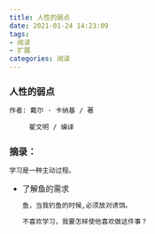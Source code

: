 ```yaml
---
title: 人性的弱点
date: 2021-01-24 14:23:09
tags:
- 阅读
- 扩展
categories: 阅读
---
```


###   人性的弱点

```bash
作者: 戴尔 · 卡纳基 / 著
		
	 翟文明 / 编译
```

###  摘录：

```bash
学习是一种主动过程。
```

+ 了解鱼的需求

  ```bash
  鱼，当我钓鱼的时候,必须放对诱饵。
  ```

  ```bash
  不喜欢学习，我要怎样使他喜欢做这件事？
  ```

  